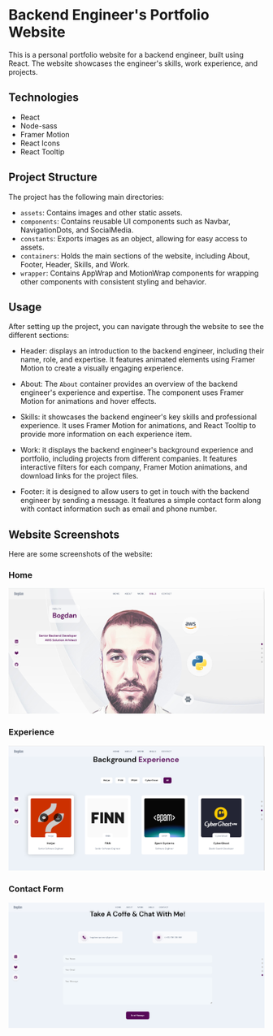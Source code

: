 # Backend Engineer's Portfolio Website

This is a personal portfolio website for a backend engineer, built using React. The website showcases the engineer's skills, work experience, and projects.

## Technologies

- React
- Node-sass
- Framer Motion
- React Icons
- React Tooltip

## Project Structure

The project has the following main directories:

- `assets`: Contains images and other static assets.
- `components`: Contains reusable UI components such as Navbar, NavigationDots, and SocialMedia.
- `constants`: Exports images as an object, allowing for easy access to assets.
- `containers`: Holds the main sections of the website, including About, Footer, Header, Skills, and Work.
- `wrapper`: Contains AppWrap and MotionWrap components for wrapping other components with consistent styling and behavior.

## Usage

After setting up the project, you can navigate through the website to see the different sections:

- Header: displays an introduction to the backend engineer, including their name, role, and expertise. It features animated elements using Framer Motion to create a visually engaging experience.
- About: The `About` container provides an overview of the backend engineer's experience and expertise. The component uses Framer Motion for animations and hover effects.
- Skills: it showcases the backend engineer's key skills and professional experience. It uses Framer Motion for animations, and React Tooltip to provide more information on each experience item.
- Work: it displays the backend engineer's background experience and portfolio, including projects from different companies. It features interactive filters for each company, Framer Motion animations, and download links for the project files.

- Footer: it is designed to allow users to get in touch with the backend engineer by sending a message. It features a simple contact form along with contact information such as email and phone number.

## Website Screenshots

Here are some screenshots of the website:

### Home

![Home](/src/assets/github/home.jpg)

### Experience

![Experience](/src/assets/github/experience.jpg)

### Contact Form

![Contact Form](/src/assets/github/form.jpg)


